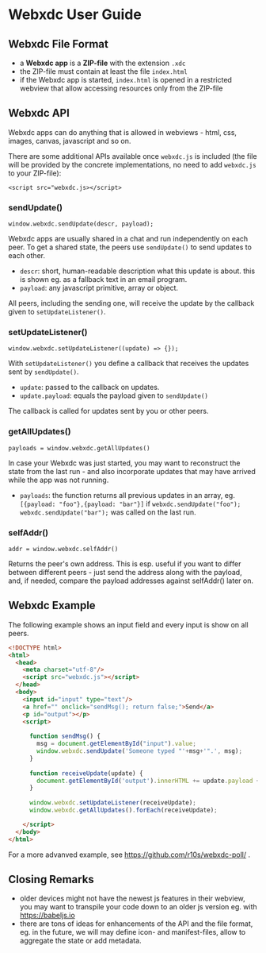 # Webxdc User Guide

## Webxdc File Format

- a **Webxdc app** is a **ZIP-file** with the extension `.xdc`
- the ZIP-file must contain at least the file `index.html`
- if the Webxdc app is started, `index.html` is opened in a restricted webview
  that allow accessing resources only from the ZIP-file


## Webxdc API

Webxdc apps can do anything that is allowed in webviews -
html, css, images, canvas, javascript and so on.

There are some additional APIs available once `webxdc.js` is included
(the file will be provided by the concrete implementations,
no need to add `webxdc.js` to your ZIP-file):

```
<script src="webxdc.js></script>
```

### sendUpdate()

```
window.webxdc.sendUpdate(descr, payload);
```

Webxdc apps are usually shared in a chat and run independently on each peer.
To get a shared state, the peers use `sendUpdate()` to send updates to each other.

- `descr`: short, human-readable description what this update is about.
  this is shown eg. as a fallback text in an email program.
- `payload`: any javascript primitive, array or object.

All peers, including the sending one,
will receive the update by the callback given to `setUpdateListener()`.

### setUpdateListener()

```
window.webxdc.setUpdateListener((update) => {});
```

With `setUpdateListener()` you define a callback that receives the updates
sent by `sendUpdate()`.

- `update`: passed to the callback on updates.
- `update.payload`: equals the payload given to `sendUpdate()`

The callback is called for updates sent by you or other peers.


### getAllUpdates()

```
payloads = window.webxdc.getAllUpdates()
```

In case your Webxdc was just started,
you may want to reconstruct the state from the last run -
and also incorporate updates that may have arrived while the app was not running.

- `payloads`: the function returns all previous updates in an array, 
  eg. `[{payload: "foo"},{payload: "bar"}]`
  if `webxdc.sendUpdate("foo"); webxdc.sendUpdate("bar");` was called on the last run.

### selfAddr()

```
addr = window.webxdc.selfAddr()
```

Returns the peer's own address.
This is esp. useful if you want to differ between different peers -
just send the address along with the payload,
and, if needed, compare the payload addresses against selfAddr() later on.


## Webxdc Example

The following example shows an input field and  every input is show on all peers.

```html
<!DOCTYPE html>
<html>
  <head>
    <meta charset="utf-8"/>
    <script src="webxdc.js"></script>
  </head>
  <body>
    <input id="input" type="text"/>
    <a href="" onclick="sendMsg(); return false;">Send</a>
    <p id="output"></p>
    <script>
    
      function sendMsg() {
        msg = document.getElementById("input").value;
        window.webxdc.sendUpdate('Someone typed "'+msg+'".', msg);
      }
    
      function receiveUpdate(update) {
        document.getElementById('output').innerHTML += update.payload + "<br>";
      }
    
      window.webxdc.setUpdateListener(receiveUpdate);
      window.webxdc.getAllUpdates().forEach(receiveUpdate);

    </script>
  </body>
</html>
```

For a more advanved example, see https://github.com/r10s/webxdc-poll/ .


## Closing Remarks

- older devices might not have the newest js features in their webview,
  you may want to transpile your code down to an older js version eg. with https://babeljs.io
- there are tons of ideas for enhancements of the API and the file format,
  eg. in the future, we will may define icon- and manifest-files,
  allow to aggregate the state or add metadata.